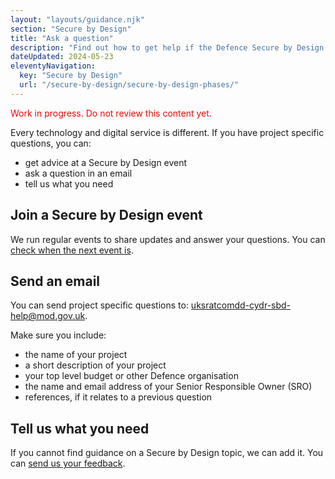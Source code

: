 ```yaml
---
layout: "layouts/guidance.njk"
section: "Secure by Design"
title: "Ask a question"
description: "Find out how to get help if the Defence Secure by Design guidance does not answer your questions."
dateUpdated: 2024-05-23
eleventyNavigation:
  key: "Secure by Design"
  url: "/secure-by-design/secure-by-design-phases/"
---
```


<p class="govuk-body" style="color:red">
Work in progress. Do not review this content yet.
</p> 

Every technology and digital service is different. If you have project specific questions, you can: 

- get advice at a Secure by Design event 
- ask a question in an email
- tell us what you need


## Join a Secure by Design event

We run regular events to share updates and answer your questions. You can [check when the next event is]().


## Send an email 

You can send project specific questions to: uksratcomdd-cydr-sbd-help@mod.gov.uk. 

Make sure you include: 

- the name of your project
- a short description of your project
- your top level budget or other Defence organisation 
- the name and email address of your Senior Responsible Owner (SRO)
- references, if it relates to a previous question
 

##  Tell us what you need

If you cannot find guidance on a Secure by Design topic, we can add it. You can [send us your feedback]().
